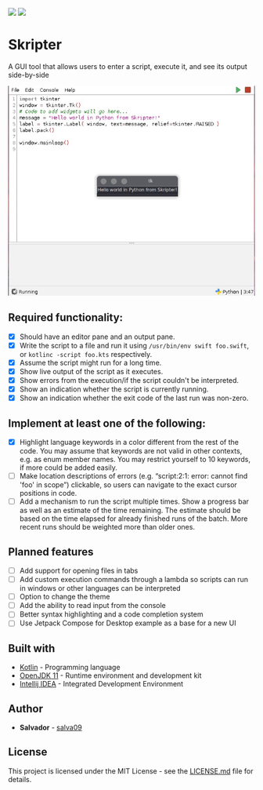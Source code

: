 [![](https://www.code-inspector.com/project/16627/score/svg)]()
[![](https://www.code-inspector.com/project/16627/status/svg)]()

# Skripter
A GUI tool that allows users to enter a script, execute it, and see its output side-by-side

[![](preview.jpeg)]()

## Required functionality:
- [x] Should have an editor pane and an output pane.
- [x] Write the script to a file and run it using `/usr/bin/env swift foo.swift`, or `kotlinc -script foo.kts` respectively.
- [x] Assume the script might run for a long time.
- [x] Show live output of the script as it executes.
- [x] Show errors from the execution/if the script couldn't be interpreted.
- [x] Show an indication whether the script is currently running.
- [x] Show an indication whether the exit code of the last run was non-zero.

## Implement at least one of the following:
- [x] Highlight language keywords in a color different from the rest of the code. You may assume that keywords are not valid in other contexts, e.g. as enum member names. You may restrict yourself to 10 keywords, if more could be added easily.
- [ ] Make location descriptions of errors (e.g. “script:2:1: error: cannot find 'foo' in scope”) clickable, so users can navigate to the exact cursor positions in code.
- [ ] Add a mechanism to run the script multiple times. Show a progress bar as well as an estimate of the time remaining. The estimate should be based on the time elapsed for already finished runs of the batch. More recent runs should be weighted more than older ones.

## Planned features
- [ ] Add support for opening files in tabs
- [ ] Add custom execution commands through a lambda so scripts can run in windows or other languages can be interpreted
- [ ] Option to change the theme
- [ ] Add the ability to read input from the console
- [ ] Better syntax highlighting and a code completion system 
- [ ] Use Jetpack Compose for Desktop example as a base for a new UI

## Built with
* [Kotlin](https://kotlinlang.org/) - Programming language
* [OpenJDK 11](https://openjdk.java.net/) - Runtime environment and development kit
* [Intellij IDEA](https://www.jetbrains.com/idea/) - Integrated Development Environment

## Author
* **Salvador** - [salva09](https://github.com/salva09)

## License
This project is licensed under the MIT License - see the [LICENSE.md](LICENSE) file for details.
